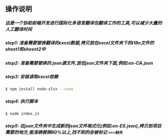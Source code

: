 ## 操作说明


##### 这是一个协助前端开发进行国际化多语言翻译包翻译工作的工具,可以减少大量的人工翻译时间

##### step1: 准备需要替换翻译的excel数据,拷贝放在excel文件夹下的i18n文件的sheet1和sheeet2中

##### step2: 准备需要替换的.json源文件,放在json文件夹下面,例如:en-CA.json

##### step3: 安装读取excel依赖
```bash 
$ npm install node-xlsx --save
```

##### step4: 执行脚本
```bash 
$ node index.js
```
##### step5: 在json文件夹中生成新的json文件格式化(例如:en-ES.json),拷贝到项目需要的地方,能准确替换80%以上,找不到的会被标记 `===缺失`

